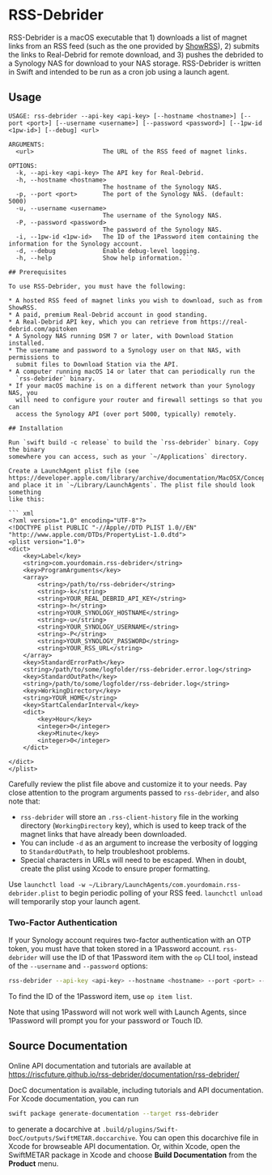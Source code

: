 # RSS-Debrider

RSS-Debrider is a macOS executable that 1) downloads a list of magnet links from
an RSS feed (such as the one provided by [ShowRSS](http://showrss.info/)), 2)
submits the links to Real-Debrid for remote download, and 3) pushes the debrided
to a Synology NAS for download to your NAS storage. RSS-Debrider is written in
Swift and intended to be run as a cron job using a launch agent.

## Usage

```
USAGE: rss-debrider --api-key <api-key> [--hostname <hostname>] [--port <port>] [--username <username>] [--password <password>] [--1pw-id <1pw-id>] [--debug] <url>

ARGUMENTS:
  <url>                   The URL of the RSS feed of magnet links.

OPTIONS:
  -k, --api-key <api-key> The API key for Real-Debrid.
  -h, --hostname <hostname>
                          The hostname of the Synology NAS.
  -p, --port <port>       The port of the Synology NAS. (default: 5000)
  -u, --username <username>
                          The username of the Synology NAS.
  -P, --password <password>
                          The password of the Synology NAS.
  -i, --1pw-id <1pw-id>   The ID of the 1Password item containing the information for the Synology account.
  -d, --debug             Enable debug-level logging.
  -h, --help              Show help information.```

## Prerequisites

To use RSS-Debrider, you must have the following:

* A hosted RSS feed of magnet links you wish to download, such as from ShowRSS.
* A paid, premium Real-Debrid account in good standing.
* A Real-Debrid API key, which you can retrieve from https://real-debrid.com/apitoken
* A Synology NAS running DSM 7 or later, with Download Station installed.
* The username and password to a Synology user on that NAS, with permissions to
  submit files to Download Station via the API.
* A computer running macOS 14 or later that can periodically run the
  `rss-debrider` binary.
* If your macOS machine is on a different network than your Synology NAS, you
  will need to configure your router and firewall settings so that you can
  access the Synology API (over port 5000, typically) remotely.

## Installation

Run `swift build -c release` to build the `rss-debrider` binary. Copy the binary
somewhere you can access, such as your `~/Applications` directory.

Create a LaunchAgent plist file (see
https://developer.apple.com/library/archive/documentation/MacOSX/Conceptual/BPSystemStartup/Chapters/CreatingLaunchdJobs.html)
and place it in `~/Library/LaunchAgents`. The plist file should look something
like this:

``` xml
<?xml version="1.0" encoding="UTF-8"?>
<!DOCTYPE plist PUBLIC "-//Apple//DTD PLIST 1.0//EN" "http://www.apple.com/DTDs/PropertyList-1.0.dtd">
<plist version="1.0">
<dict>
    <key>Label</key>
    <string>com.yourdomain.rss-debrider</string>
    <key>ProgramArguments</key>
    <array>
        <string>/path/to/rss-debrider</string>
        <string>-k</string>
        <string>YOUR_REAL_DEBRID_API_KEY</string>
        <string>-h</string>
        <string>YOUR_SYNOLOGY_HOSTNAME</string>
        <string>-u</string>
        <string>YOUR_SYNOLOGY_USERNAME</string>
        <string>-P</string>
        <string>YOUR_SYNOLOGY_PASSWORD</string>
        <string>YOUR_RSS_URL</string>
    </array>
    <key>StandardErrorPath</key>
    <string>/path/to/some/logfolder/rss-debrider.error.log</string>
    <key>StandardOutPath</key>
    <string>/path/to/some/logfolder/rss-debrider.log</string>
    <key>WorkingDirectory</key>
    <string>YOUR_HOME</string>
    <key>StartCalendarInterval</key>
    <dict>
        <key>Hour</key>
        <integer>0</integer>
        <key>Minute</key>
        <integer>0</integer>
    </dict>

</dict>
</plist>
```

Carefully review the plist file above and customize it to your needs. Pay close
attention to the program arguments passed to `rss-debrider`, and also note that:

* `rss-debrider` will store an `.rss-client-history` file in the working
  directory (`WorkingDirectory` key), which is used to keep track of the
  magnet links that have already been downloaded.
* You can include `-d` as an argument to increase the verbosity of logging to
  `StandardOutPath`, to help troubleshoot problems.
* Special characters in URLs will need to be escaped. When in doubt, create the
  plist using Xcode to ensure proper formatting.

Use `launchctl load -w ~/Library/LaunchAgents/com.yourdomain.rss-debrider.plist`
to begin periodic polling of your RSS feed. `launchctl unload` will temporarily
stop your launch agent.

### Two-Factor Authentication

If your Synology account requires two-factor authentication with an OTP token,
you must have that token stored in a 1Password account. `rss-debrider` will use
the ID of that 1Password item with the `op` CLI tool, instead of the
`--username` and `--password` options:

``` sh
rss-debrider --api-key <api-key> --hostname <hostname> --port <port> --1pw-id <1pw-id> <url>
``` 

To find the ID of the 1Password item, use `op item list`.

Note that using 1Password will not work well with Launch Agents, since 1Password
will prompt you for your password or Touch ID.

## Source Documentation

Online API documentation and tutorials are available at
https://riscfuture.github.io/rss-debrider/documentation/rss-debrider/

DocC documentation is available, including tutorials and API documentation. For
Xcode documentation, you can run

```sh
swift package generate-documentation --target rss-debrider
```

to generate a docarchive at
`.build/plugins/Swift-DocC/outputs/SwiftMETAR.doccarchive`. You can open this
docarchive file in Xcode for browseable API documentation. Or, within Xcode,
open the SwiftMETAR package in Xcode and choose **Build Documentation** from the
**Product** menu.
